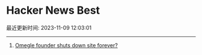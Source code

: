 # Hacker News Best

最近更新时间: 2023-11-09 12:03:01

--- 
1. [Omegle founder shuts down site forever?](https://www.omegle.com/) 
